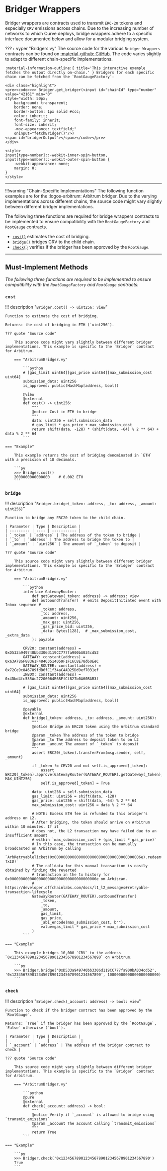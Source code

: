 <h1>Bridger Wrappers</h1>

<script src="/assets/javascripts/contracts/gauges/bridgers.js"></script>
<script src="https://cdn.jsdelivr.net/npm/web3@1.5.2/dist/web3.min.js"></script>

Bridger wrappers are contracts used to transmit `ERC-20` tokens and especially `CRV` emissions across chains. Due to the increasing number of networks to which Curve deploys, bridge wrappers adhere to a specific interface documented below and allow for a modular bridging system.

???+ vyper "Bridgers.vy"
    The source code for the various `Bridger Wrappers` contracts can be found on [:material-github: GitHub](https://github.com/curvefi/curve-xchain-factory/tree/master/contracts/bridgers). The code varies slightly to adapt to different chain-specific implementations.

    :material-information-outline:{ title='This interactive example fetches the output directly on-chain.' } Bridgers for each specific chain can be fetched from the `RootGaugeFactory`:

    <div class="highlight">
    <pre><code>>>> Bridger.get_bridger(<input id="chainId" type="number" value="42161" min="0" 
    style="width: 50px; 
        background: transparent; 
        border: none; 
        border-bottom: 1px solid #ccc; 
        color: inherit; 
        font-family: inherit; 
        font-size: inherit; 
        -moz-appearance: textfield;" 
        oninput="fetchBridger()"/>)
    <span id="bridgerOutput"></span></code></pre>
    </div>

    <style>
    input[type=number]::-webkit-inner-spin-button, 
    input[type=number]::-webkit-outer-spin-button {
        -webkit-appearance: none;
        margin: 0;
    }
    </style>

---

!!!warning "Chain-Specific Implementations"
    The following function examples are for the :logos-arbitrum: Arbitrum bridger. Due to the varying implementations across different chains, the source code might vary slightly between different bridger implementations.

The following three functions are required for bridge wrappers contracts to be implemented to ensure compatibility with the `RootGaugeFactory` and `RootGauge` contracts.

- [`cost()`](#cost) estimates the cost of bridging.
- [`bridge()`](#bridge) bridges CRV to the child chain.
- [`check()`](#check) verifies if the bridger has been approved by the `RootGauge`.

---

## **Must-Implement Methods**

*The following three functions are required to be implemented to ensure compatibility with the `RootGaugeFactory` and `RootGauge` contracts:*

### `cost`
!!! description "`Bridger.cost() -> uint256: view`"

    Function to estimate the cost of bridging.

    Returns: the cost of bridging in ETH (`uint256`).

    ??? quote "Source code"

        This source code might vary slightly between different bridger implementations. This example is specific to the `Bridger` contract for Arbitrum.

        === "ArbitrumBridger.vy"

            ```python
            # [gas_limit uint64][gas_price uint64][max_submission_cost uint64]
            submission_data: uint256
            is_approved: public(HashMap[address, bool])

            @view
            @external
            def cost() -> uint256:
                """
                @notice Cost in ETH to bridge
                """
                data: uint256 = self.submission_data
                # gas_limit * gas_price + max_submission_cost
                return shift(data, -128) * (shift(data, -64) % 2 ** 64) + data % 2 ** 64
            ```

    === "Example"

        This example returns the cost of bridging denominated in `ETH` with a precision of 18 decimals.

        ```py
        >>> Bridger.cost()
        2000000000000000    # 0.002 ETH
        ```

### `bridge`
!!! description "`Bridger.bridge(_token: address, _to: address, _amount: uint256)`"

    Function to bridge any ERC20 token to the child chain.

    | Parameter | Type | Description |
    | --------- | ---- | ----------- |
    | `_token` | `address` | The address of the token to bridge |
    | `_to` | `address` | The address to bridge the token to |
    | `_amount` | `uint256` | The amount of `_token` to deposit |

    ??? quote "Source code"

        This source code might vary slightly between different bridger implementations. This example is specific to the `Bridger` contract for Arbitrum.

        === "ArbitrumBridger.vy"

            ```python
            interface GatewayRouter:
                def getGateway(_token: address) -> address: view
                def outboundTransfer(  # emits DepositInitiated event with Inbox sequence #
                    _token: address,
                    _to: address,
                    _amount: uint256,
                    _max_gas: uint256,
                    _gas_price_bid: uint256,
                    _data: Bytes[128],  # _max_submission_cost, _extra_data
                ): payable

            CRV20: constant(address) = 0xD533a949740bb3306d119CC777fa900bA034cd52
            GATEWAY: constant(address) = 0xa3A7B6F88361F48403514059F1F16C8E78d60EeC
            GATEWAY_ROUTER: constant(address) = 0x72Ce9c846789fdB6fC1f34aC4AD25Dd9ef7031ef
            INBOX: constant(address) = 0x4Dbd4fc535Ac27206064B68FfCf827b0A60BAB3f

            # [gas_limit uint64][gas_price uint64][max_submission_cost uint64]
            submission_data: uint256
            is_approved: public(HashMap[address, bool])

            @payable
            @external
            def bridge(_token: address, _to: address, _amount: uint256):
                """
                @notice Bridge an ERC20 token using the Arbitrum standard bridge
                @param _token The address of the token to bridge
                @param _to The address to deposit token to on L2
                @param _amount The amount of `_token` to deposit
                """
                assert ERC20(_token).transferFrom(msg.sender, self, _amount)

                if _token != CRV20 and not self.is_approved[_token]:
                    assert ERC20(_token).approve(GatewayRouter(GATEWAY_ROUTER).getGateway(_token), MAX_UINT256)
                    self.is_approved[_token] = True

                data: uint256 = self.submission_data
                gas_limit: uint256 = shift(data, -128)
                gas_price: uint256 = shift(data, -64) % 2 ** 64
                max_submission_cost: uint256 = data % 2 ** 64

                # NOTE: Excess ETH fee is refunded to this bridger's address on L2.
                # After bridging, the token should arrive on Arbitrum within 10 minutes. If it
                # does not, the L2 transaction may have failed due to an insufficient amount
                # within `max_submission_cost + (gas_limit * gas_price)`
                # In this case, the transaction can be manually broadcasted on Arbitrum by calling
                # `ArbRetryableTicket(0x000000000000000000000000000000000000006e).redeem(redemption-TxID)`
                # The calldata for this manual transaction is easily obtained by finding the reverted
                # transaction in the tx history for 0x000000000000000000000000000000000000006e on Arbiscan.
                # https://developer.offchainlabs.com/docs/l1_l2_messages#retryable-transaction-lifecycle
                GatewayRouter(GATEWAY_ROUTER).outboundTransfer(
                    _token,
                    _to,
                    _amount,
                    gas_limit,
                    gas_price,
                    _abi_encode(max_submission_cost, b""),
                    value=gas_limit * gas_price + max_submission_cost
                )
            ```

    === "Example"

        This example bridges 10,000 `CRV` to the address `0x1234567890123456789012345678901234567890` on Arbitrum.

        ```py
        >>> Bridger.bridge('0xD533a949740bb3306d119CC777fa900bA034cd52', '0x1234567890123456789012345678901234567890', 10000000000000000000000)
        ```

### `check`
!!! description "`Bridger.check(_account: address) -> bool: view`"

    Function to check if the bridger contract has been approved by the `RootGauge`.

    Returns: `True` if the bridger has been approved by the `RootGauge`, `False` otherwise (`bool`).

    | Parameter | Type | Description |
    | --------- | ---- | ------------ |
    | `_account` | `address` | The address of the bridger contract to check |

    ??? quote "Source code"

        This source code might vary slightly between different bridger implementations. This example is specific to the `Bridger` contract for Arbitrum.

        === "ArbitrumBridger.vy"

            ```python
            @pure
            @external
            def check(_account: address) -> bool:
                """
                @notice Verify if `_account` is allowed to bridge using `transmit_emissions`
                @param _account The account calling `transmit_emissions`
                """
                return True
            ```

    === "Example"

        ```py
        >>> Bridger.check('0x1234567890123456789012345678901234567890')
        True
        ```
